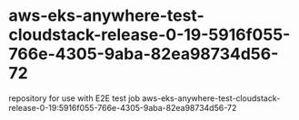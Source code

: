# aws-eks-anywhere-test-cloudstack-release-0-19-5916f055-766e-4305-9aba-82ea98734d56-72
repository for use with E2E test job aws-eks-anywhere-test-cloudstack-release-0-19:5916f055-766e-4305-9aba-82ea98734d56-72

